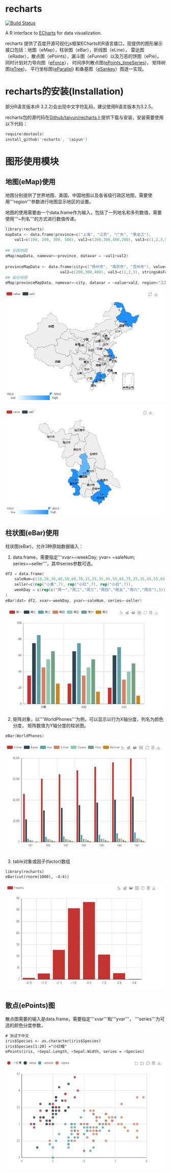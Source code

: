 recharts
========
[![Build Status](https://travis-ci.org/taiyun/recharts.png)](https://travis-ci.org/taiyun/recharts)

A R interface to [ECharts](https://github.com/ecomfe/echarts) for data visualization.

recharts 提供了百度开源可视化js框架ECharts的R语言接口，现提供的图形展示接口包括：地图（eMap），柱状图（eBar），折线图（eLine），
雷达图（eRadar），散点图（ePoints），漏斗图（eFunnel）以及万恶的饼图（ePie）。
同时计划对力导向图（[eForce](http://echarts.baidu.com/demo.html#graph-force)），
时间序列散点图([ePoints_timeSeries](http://echarts.baidu.com/demo.html#graph-life-expectancy))，
矩阵树图([eTree](http://echarts.baidu.com/demo.html#treemap-disk))，
平行坐标图([eParallel](http://echarts.baidu.com/demo.html#parallel-aqi))
和桑基图（[eSankey](http://echarts.baidu.com/demo.html#sankey-energy)）图逐一实现。

# recharts的安装(Installation)
部分R语言版本(R 3.2.2)会出现中文字符乱码，建议使用R语言版本为3.2.5。

recharts包的源代码在[Github/taiyun/recharts](https://github.com/taiyun/recharts)上提供下载与安装，安装需要使用以下代码：

```s
require(devtools)
install_github('recharts', 'taiyun')
```


# 图形使用模块

## 地图(eMap)使用
地图分别提供了世界地图、美国、中国地图以及各省级行政区地图，需要使用'''region'''参数进行地图显示地区的设置。

地图的使用需要由一个data.frame作为输入，包括了一列地名和多列数值，需要使用'''~列名'''的方式进行数值传递。


```s
library(recharts)
mapData <- data.frame(province=c("上海", "江苏", "广东", "黑龙江"), 
	val1=c(100, 200, 300, 500), val2=c(200,300,400,200), val3=c(1,2,3,5), stringsAsFactors=F)

## 全国地图
eMap(mapData, namevar=~province, datavar = ~val1+val2)

provinceMapData <- data.frame(city=c("扬州市", "南京市", "苏州市"), value=c(100, 200, 300),
                        val2=c(200,300,400), val3=c(1,2,3), stringsAsFactors=F)
## 省份地图
eMap(provinceMapData, namevar=~city, datavar = ~value+val2, region="江苏")
```
![Map_China](screenshots/map_china.png)

![Map_Province](screenshots/map_province.png)

## 柱状图(eBar)使用
柱状图(eBar)，允许3种原始数据输入：
1. data.frame，需要指定'''xvar=~weekDay; yvar= ~saleNum; series=~seller'''，其中series参数可选。

```s
df2 = data.frame(
	saleNum=c(10,20,30,40,50,60,70,15,25,35,45,55,65,75,25,35,45,55,65,75,85),
	seller=c(rep("小黄",7), rep("小红",7), rep("小白",7)),
	weekDay = c(rep(c("周一","周二","周三","周四","周五","周六","周日"),3))
)
eBar(dat= df2, xvar=~weekDay, yvar=~saleNum, series=~seller)
```
![Barplot1](screenshots/barplot1.png)


2. 矩阵对象，以'''WorldPhones'''为例，可以显示以行为X轴分度，列名为颜色分度，
矩阵数值为Y轴分度的柱状图。
```s
eBar(WorldPhones)
```
![Barplot2](screenshots/barplot2.png)

3. table对象或因子(factor)数组
```{r, warning = FALSE, message = FALSE}
library(recharts)
eBar(cut(rnorm(1000), -4:4))
```
![Barplot3](screenshots/barplot3.png)

## 散点(ePoints)图
散点图需要的输入是data.frame，需要指定'''xvar'''和'''yvar'''， '''series'''为可选的颜色分度参数，
```{r, warning = FALSE, message = FALSE}
# 测试下中文
iris$Species <- as.character(iris$Species)
iris$Species[1:20] ="小红帽"
ePoints(iris, ~Sepal.Length, ~Sepal.Width, series = ~Species)
```
![Scatterplot](screenshots/Scatterplot.png)
